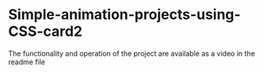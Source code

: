 # Simple-animation-projects-using-CSS-card2
The functionality and operation of the project are available as a video in the readme file
